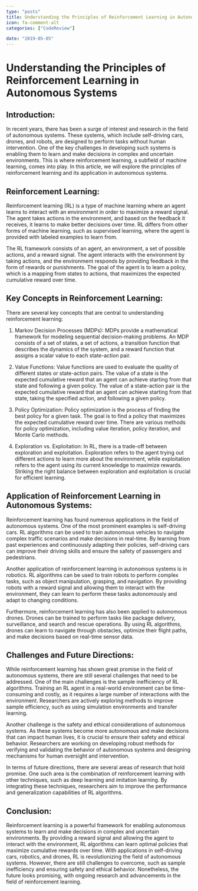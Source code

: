 ```yaml
---
type: "posts"
title: Understanding the Principles of Reinforcement Learning in Autonomous Systems
icon: fa-comment-alt
categories: ["CodeReview"]

date: "2019-05-05"
---
```




# Understanding the Principles of Reinforcement Learning in Autonomous Systems

## Introduction:

In recent years, there has been a surge of interest and research in the field of autonomous systems. These systems, which include self-driving cars, drones, and robots, are designed to perform tasks without human intervention. One of the key challenges in developing such systems is enabling them to learn and make decisions in complex and uncertain environments. This is where reinforcement learning, a subfield of machine learning, comes into play. In this article, we will explore the principles of reinforcement learning and its application in autonomous systems.

## Reinforcement Learning:

Reinforcement learning (RL) is a type of machine learning where an agent learns to interact with an environment in order to maximize a reward signal. The agent takes actions in the environment, and based on the feedback it receives, it learns to make better decisions over time. RL differs from other forms of machine learning, such as supervised learning, where the agent is provided with labeled examples to learn from.

The RL framework consists of an agent, an environment, a set of possible actions, and a reward signal. The agent interacts with the environment by taking actions, and the environment responds by providing feedback in the form of rewards or punishments. The goal of the agent is to learn a policy, which is a mapping from states to actions, that maximizes the expected cumulative reward over time.

## Key Concepts in Reinforcement Learning:

There are several key concepts that are central to understanding reinforcement learning:

1. Markov Decision Processes (MDPs): MDPs provide a mathematical framework for modeling sequential decision-making problems. An MDP consists of a set of states, a set of actions, a transition function that describes the dynamics of the system, and a reward function that assigns a scalar value to each state-action pair.

2. Value Functions: Value functions are used to evaluate the quality of different states or state-action pairs. The value of a state is the expected cumulative reward that an agent can achieve starting from that state and following a given policy. The value of a state-action pair is the expected cumulative reward that an agent can achieve starting from that state, taking the specified action, and following a given policy.

3. Policy Optimization: Policy optimization is the process of finding the best policy for a given task. The goal is to find a policy that maximizes the expected cumulative reward over time. There are various methods for policy optimization, including value iteration, policy iteration, and Monte Carlo methods.

4. Exploration vs. Exploitation: In RL, there is a trade-off between exploration and exploitation. Exploration refers to the agent trying out different actions to learn more about the environment, while exploitation refers to the agent using its current knowledge to maximize rewards. Striking the right balance between exploration and exploitation is crucial for efficient learning.

## Application of Reinforcement Learning in Autonomous Systems:

Reinforcement learning has found numerous applications in the field of autonomous systems. One of the most prominent examples is self-driving cars. RL algorithms can be used to train autonomous vehicles to navigate complex traffic scenarios and make decisions in real-time. By learning from past experiences and continuously adapting their policies, self-driving cars can improve their driving skills and ensure the safety of passengers and pedestrians.

Another application of reinforcement learning in autonomous systems is in robotics. RL algorithms can be used to train robots to perform complex tasks, such as object manipulation, grasping, and navigation. By providing robots with a reward signal and allowing them to interact with the environment, they can learn to perform these tasks autonomously and adapt to changing conditions.

Furthermore, reinforcement learning has also been applied to autonomous drones. Drones can be trained to perform tasks like package delivery, surveillance, and search and rescue operations. By using RL algorithms, drones can learn to navigate through obstacles, optimize their flight paths, and make decisions based on real-time sensor data.

## Challenges and Future Directions:

While reinforcement learning has shown great promise in the field of autonomous systems, there are still several challenges that need to be addressed. One of the main challenges is the sample inefficiency of RL algorithms. Training an RL agent in a real-world environment can be time-consuming and costly, as it requires a large number of interactions with the environment. Researchers are actively exploring methods to improve sample efficiency, such as using simulation environments and transfer learning.

Another challenge is the safety and ethical considerations of autonomous systems. As these systems become more autonomous and make decisions that can impact human lives, it is crucial to ensure their safety and ethical behavior. Researchers are working on developing robust methods for verifying and validating the behavior of autonomous systems and designing mechanisms for human oversight and intervention.

In terms of future directions, there are several areas of research that hold promise. One such area is the combination of reinforcement learning with other techniques, such as deep learning and imitation learning. By integrating these techniques, researchers aim to improve the performance and generalization capabilities of RL algorithms.

## Conclusion:

Reinforcement learning is a powerful framework for enabling autonomous systems to learn and make decisions in complex and uncertain environments. By providing a reward signal and allowing the agent to interact with the environment, RL algorithms can learn optimal policies that maximize cumulative rewards over time. With applications in self-driving cars, robotics, and drones, RL is revolutionizing the field of autonomous systems. However, there are still challenges to overcome, such as sample inefficiency and ensuring safety and ethical behavior. Nonetheless, the future looks promising, with ongoing research and advancements in the field of reinforcement learning.